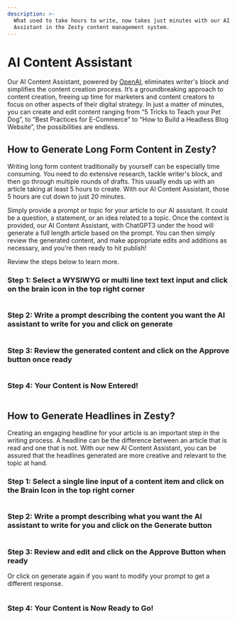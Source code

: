 ```yaml
---
description: >-
  What used to take hours to write, now takes just minutes with our AI Content
  Assistant in the Zesty content management system.
---
```


# AI Content Assistant



Our AI Content Assistant, powered by [OpenAI](https://openai.com/blog/chatgpt/), eliminates writer's block and simplifies the content creation process. It’s a groundbreaking approach to content creation, freeing up time for marketers and content creators to focus on other aspects of their digital strategy. In just a matter of minutes, you can create and edit content ranging from “5 Tricks to Teach your Pet Dog”, to “Best Practices for E-Commerce” to “How to Build a Headless Blog Website”, the possibilities are endless.&#x20;

## How to Generate Long Form Content in Zesty?&#x20;

Writing long form content traditionally by yourself can be especially time consuming. You need to do extensive research, tackle writer's block, and then go through multiple rounds of drafts. This usually ends up with an article taking at least 5 hours to create. With our AI Content Assistant, those 5 hours are cut down to just 20 minutes.&#x20;

Simply provide a prompt or topic for your article to our AI assistant. It could be a question, a statement, or an idea related to a topic. Once the context is provided, our AI Content Assistant, with ChatGPT3 under the hood will generate a full length article based on the prompt. You can then simply review the generated content, and make appropriate edits and additions as necessary, and you’re then ready to hit publish!

Review the steps below to learn more.

### Step 1: Select a WYSIWYG or multi line text text input and click on the brain icon in the top right corner

<figure><img src="../../.gitbook/assets/Screenshot 2023-02-14 at 12.32.09 PM.png" alt=""><figcaption></figcaption></figure>

### Step 2: Write a prompt describing the content you want the AI assistant to write for you and click on generate

<figure><img src="../../.gitbook/assets/Screenshot 2023-02-14 at 12.33.56 PM.png" alt=""><figcaption></figcaption></figure>

### Step 3: Review the generated content and click on the Approve button once ready

<figure><img src="../../.gitbook/assets/Screenshot 2023-02-14 at 12.36.04 PM.png" alt=""><figcaption></figcaption></figure>

### Step 4: Your Content is Now Entered!&#x20;

<figure><img src="../../.gitbook/assets/Screenshot 2023-02-14 at 12.37.15 PM.png" alt=""><figcaption></figcaption></figure>

## How to Generate Headlines in Zesty?&#x20;

Creating an engaging headline for your article is an important step in the writing process. A headline can be the difference between an article that is read and one that is not. With our new AI Content Assistant, you can be assured that the headlines generated are more creative and relevant to the topic at hand.&#x20;

### Step 1: Select a single line input of a content item and click on the Brain Icon in the top right corner&#x20;

<figure><img src="../../.gitbook/assets/Screenshot 2023-02-14 at 12.01.14 PM.png" alt=""><figcaption></figcaption></figure>

### Step 2: Write a prompt describing what you want the AI assistant to write for you and click on the Generate button

<figure><img src="../../.gitbook/assets/Screenshot 2023-02-14 at 12.02.07 PM.png" alt=""><figcaption></figcaption></figure>

### Step 3: Review and edit and click on the Approve Button when ready

Or click on generate again if you want to modify your prompt to get a different response.

<figure><img src="../../.gitbook/assets/Screenshot 2023-02-14 at 12.03.05 PM.png" alt=""><figcaption></figcaption></figure>

### Step 4: Your Content is Now Ready to Go!

<figure><img src="../../.gitbook/assets/Screenshot 2023-02-14 at 12.03.28 PM.png" alt=""><figcaption></figcaption></figure>

